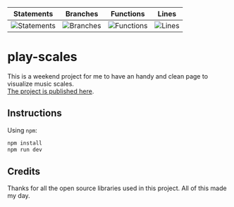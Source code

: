 | Statements                  | Branches                | Functions                 | Lines             |
| --------------------------- | ----------------------- | ------------------------- | ----------------- |
| ![Statements](https://img.shields.io/badge/statements-49.07%25-red.svg) | ![Branches](https://img.shields.io/badge/branches-22.03%25-red.svg) | ![Functions](https://img.shields.io/badge/functions-30%25-red.svg) | ![Lines](https://img.shields.io/badge/lines-46.67%25-red.svg) |

# play-scales

This is a weekend project for me to have an handy and clean page to visualize music scales.  
[The project is published here](https://www.play-scales.com).

## Instructions

Using `npm`:

```bash
npm install
npm run dev
```

## Credits

Thanks for all the open source libraries used in this project. All of this made my day.
